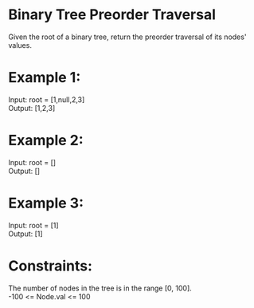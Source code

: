 #  Binary Tree Preorder Traversal

Given the root of a binary tree, return the preorder traversal of its nodes' values.

# Example 1:
Input: root = [1,null,2,3]  
Output: [1,2,3]  

# Example 2:
Input: root = []  
Output: []  

# Example 3:
Input: root = [1]  
Output: [1]
 
# Constraints:
The number of nodes in the tree is in the range [0, 100].  
-100 <= Node.val <= 100
